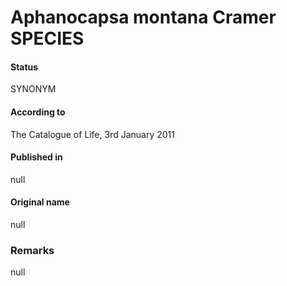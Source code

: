 # Aphanocapsa montana Cramer SPECIES

#### Status
SYNONYM

#### According to
The Catalogue of Life, 3rd January 2011

#### Published in
null

#### Original name
null

### Remarks
null